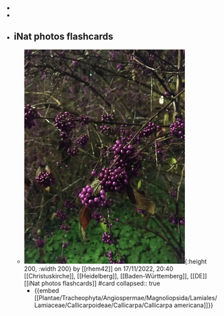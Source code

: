 -
-
- ## iNat photos flashcards
	- ![iNat_obs_photos_142236231.jpg](../assets/iNat_photos/iNat_obs_photos_142236231.jpg){:height 200, :width 200}
	  by [[rhem42]] on 17/11/2022, 20:40 
	  [[Christuskirche]], [[Heidelberg]], [[Baden-Württemberg]], [[DE]]
	  [[iNat photos flashcards]] #card
	  collapsed:: true
		- {{embed [[Plantae/Tracheophyta/Angiospermae/Magnoliopsida/Lamiales/Lamiaceae/Callicarpoideae/Callicarpa/Callicarpa americana]]}}